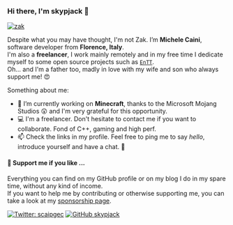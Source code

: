 ### Hi there, I'm skypjack 👋

[![zak](https://user-images.githubusercontent.com/1812216/101640887-5e9ba800-3a31-11eb-8b2f-861f2920301e.gif)](https://github.com/skypjack)

Despite what you may have thought, I'm not Zak. I’m **Michele Caini**, software developer from **Florence, Italy**.<br/>
I'm also a **freelancer**, I work mainly remotely and in my free time I dedicate myself to some open source projects such as [`EnTT`](https://github.com/skypjack/entt).<br/>
Oh... and I'm a father too, madly in love with my wife and son who always support me! :heart_eyes:

Something about me:

* 🔭 I’m currently working on **Minecraft**, thanks to the Microsoft Mojang Studios :astonished: and I'm very grateful for this opportunity.
* 💻 I'm a freelancer. Don't hesitate to contact me if you want to collaborate. Fond of C++, gaming and high perf.
* 📫 Check the links in my profile. Feel free to ping me to say _hello_, introduce yourself and have a chat. 🙂

#### 🙏 Support me if you like ...

Everything you can find on my GitHub profile or on my blog I do in my spare time, without any kind of income.<br/>
If you want to help me by contributing or otherwise supporting me, you can take a look at my [sponsorship page](https://github.com/sponsors/skypjack).

[![Twitter: scaipgec](https://img.shields.io/twitter/follow/scaipgec?style=social)](https://twitter.com/scaipgec)
[![GitHub skypjack](https://img.shields.io/github/followers/skypjack?label=follow&style=social)](https://github.com/skypjack)
